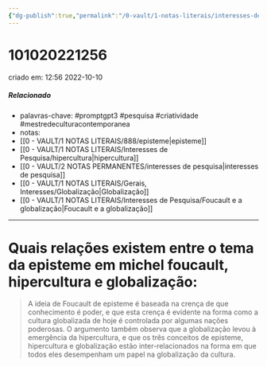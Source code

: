 ```yaml
---
{"dg-publish":true,"permalink":"/0-vault/1-notas-literais/interesses-de-pesquisa/101020221256/","tags":["promptgpt3","pesquisa","criatividade","mestredeculturacontemporanea"],"dgHomeLink":true,"dgShowLocalGraph":true,"dgShowFileTree":true,"dgEnableSearch":true}
---
```


# 101020221256
criado em: 12:56 2022-10-10

##### Relacionado
- palavras-chave: #promptgpt3 #pesquisa #criatividade #mestredeculturacontemporanea 
- notas: 
- [[0 - VAULT/1 NOTAS LITERAIS/888/episteme\|episteme]] 
- [[0 - VAULT/1 NOTAS LITERAIS/Interesses de Pesquisa/hipercultura\|hipercultura]]
- [[0 - VAULT/2 NOTAS PERMANENTES/interesses de pesquisa\|interesses de pesquisa]]
- [[0 - VAULT/1 NOTAS LITERAIS/Gerais, Interesses/Globalização\|Globalização]]
- [[0 - VAULT/1 NOTAS LITERAIS/Interesses de Pesquisa/Foucault e a globalização\|Foucault e a globalização]]

---
# Quais relações existem entre o tema da episteme em michel foucault, hipercultura e globalização:

> A ideia de Foucault de episteme é baseada na crença de que conhecimento é poder, e que esta crença é evidente na forma como a cultura globalizada de hoje é controlada por algumas nações poderosas. O argumento também observa que a globalização levou à emergência da hipercultura, e que os três conceitos de episteme, hipercultura e globalização estão inter-relacionados na forma em que todos eles desempenham um papel na globalização da cultura.